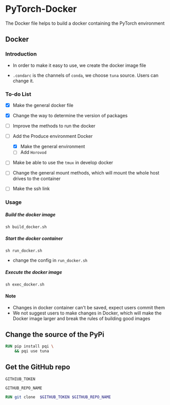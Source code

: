 # PyTorch-Docker
The Docker file helps to build a docker containing the PyTorch environment

## Docker 

### Introduction

- In order to make it easy to use, we create the docker image file

- `.condarc` is the channels of `conda`, we choose `tuna` source. Users can change it. 

### To-do List
- [x] Make the general docker file
- [x] Change the way to determine the version of packages
- [ ] Improve the methods to run the docker
- [ ] Add the Produce environment Docker
  - [x] Make the general environment
  - [ ] Add `Horovod` 
- [ ] Make be able to use the `tmux` in develop docker
- [ ] Change the general mount methods, which will mount the whole host drives to the container
- [ ] Make the ssh link


### Usage

##### Build the docker image

```shell
sh build_docker.sh
```

##### Start the docker container

```
sh run_docker.sh
```

- change the config in `run_docker.sh`

##### Execute the docker image

```
sh exec_docker.sh
```

#### Note

- Changes in docker container can't be saved, expect users commit them
- We not suggest users to make changes in Docker, which will make the Docker image larger and break the rules of building good images

## Change the source of the PyPi

```dockerfile
RUN pip install pqi \
	&& pqi use tuna 
```



## Get the GitHub repo

`GITHIUB_TOKEN`

`GITHUB_REPO_NAME`

```dockerfile
RUN git clone  $GITHUB_TOKEN $GITHUB_REPO_NAME
```